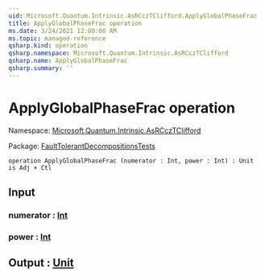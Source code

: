```yaml
---
uid: Microsoft.Quantum.Intrinsic.AsRCczTClifford.ApplyGlobalPhaseFrac
title: ApplyGlobalPhaseFrac operation
ms.date: 3/24/2021 12:00:00 AM
ms.topic: managed-reference
qsharp.kind: operation
qsharp.namespace: Microsoft.Quantum.Intrinsic.AsRCczTClifford
qsharp.name: ApplyGlobalPhaseFrac
qsharp.summary: ''
---
```


# ApplyGlobalPhaseFrac operation

Namespace: [Microsoft.Quantum.Intrinsic.AsRCczTClifford](xref:Microsoft.Quantum.Intrinsic.AsRCczTClifford)

Package: [FaultTolerantDecompositionsTests](https://nuget.org/packages/FaultTolerantDecompositionsTests)




```qsharp
operation ApplyGlobalPhaseFrac (numerator : Int, power : Int) : Unit is Adj + Ctl
```


## Input

### numerator : [Int](xref:microsoft.quantum.lang-ref.int)




### power : [Int](xref:microsoft.quantum.lang-ref.int)





## Output : [Unit](xref:microsoft.quantum.lang-ref.unit)

